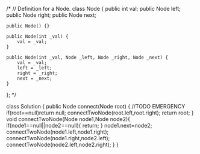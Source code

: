 /*
// Definition for a Node.
class Node {
    public int val;
    public Node left;
    public Node right;
    public Node next;

    public Node() {}
    
    public Node(int _val) {
        val = _val;
    }

    public Node(int _val, Node _left, Node _right, Node _next) {
        val = _val;
        left = _left;
        right = _right;
        next = _next;
    }
};
*/

class Solution {
  public Node connect(Node root) {
      //TODO EMERGENCY
        if(root==null)return null;
        connectTwoNode(root.left,root.right);
        return root;
    }
    void connectTwoNode(Node node1,Node node2){
        if(node1==null||node2==null){
            return;
        }
        node1.next=node2;
        connectTwoNode(node1.left,node1.right);
        connectTwoNode(node1.right,node2.left);
        connectTwoNode(node2.left,node2.right);
    }
}

